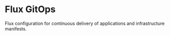 # Flux GitOps

Flux configuration for continuous delivery of applications and infrastructure manifests.
